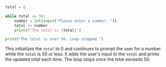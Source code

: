 

```python
total = 0

while total <= 50:
    number = int(input("Please enter a number: "))
    total += number
    print(f"The total is {total}")

print("The total is over 50. Loop stopped.")
```

This initializes the `total` to 0 and continues to prompt the user for a number while the `total` is 50 or less. It adds the user's input to the `total` and prints the updated total each time. The loop stops once the total exceeds 50.
